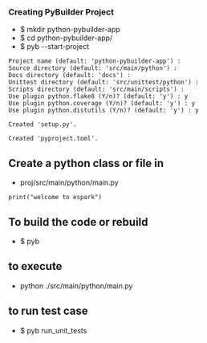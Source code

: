 ### Creating PyBuilder Project
* $ mkdir python-pybuilder-app
* $ cd python-pybuilder-app/
* $ pyb --start-project
```
Project name (default: 'python-pybuilder-app') : 
Source directory (default: 'src/main/python') : 
Docs directory (default: 'docs') : 
Unittest directory (default: 'src/unittest/python') : 
Scripts directory (default: 'src/main/scripts') : 
Use plugin python.flake8 (Y/n)? (default: 'y') : y
Use plugin python.coverage (Y/n)? (default: 'y') : y
Use plugin python.distutils (Y/n)? (default: 'y') : y

Created 'setup.py'.

Created 'pyproject.toml'.
```

## Create a python class or file in 
* proj/src/main/python/main.py
```
print("welcome to espark")
```

## To build the code or rebuild 
* $ pyb

## to execute 
*  python ./src/main/python/main.py


## to run test case 
* $  pyb run_unit_tests